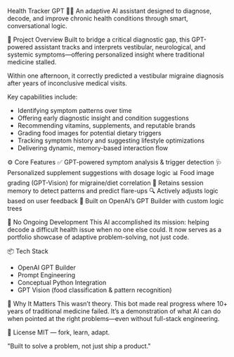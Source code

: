 Health Tracker GPT 🧠💊
An adaptive AI assistant designed to diagnose, decode, and improve chronic health conditions through smart, conversational logic.

🧩 Project Overview
Built to bridge a critical diagnostic gap, this GPT-powered assistant tracks and interprets vestibular, neurological, and systemic symptoms—offering personalized insight where traditional medicine stalled.

Within one afternoon, it correctly predicted a vestibular migraine diagnosis after years of inconclusive medical visits.

Key capabilities include:
- Identifying symptom patterns over time
- Offering early diagnostic insight and condition suggestions
- Recommending vitamins, supplements, and reputable brands
- Grading food images for potential dietary triggers
- Tracking symptom history and suggesting lifestyle optimizations
- Delivering dynamic, memory-based interaction flow

⚙️ Core Features
✅ GPT-powered symptom analysis & trigger detection
🩺 Personalized supplement suggestions with dosage logic
📊 Food image grading (GPT-Vision) for migraine/diet correlation
📁 Retains session memory to detect patterns and predict flare-ups
🔍 Actively adjusts logic based on user feedback
🧠 Built on OpenAI’s GPT Builder with custom logic trees

🚫 No Ongoing Development
This AI accomplished its mission: helping decode a difficult health issue when no one else could. It now serves as a portfolio showcase of adaptive problem-solving, not just code.

📦 Tech Stack
- OpenAI GPT Builder
- Prompt Engineering
- Conceptual Python Integration
- GPT Vision (food classification & pattern recognition)

🧠 Why It Matters
This wasn’t theory.
This bot made real progress where 10+ years of traditional medicine failed.
It’s a demonstration of what AI can do when pointed at the right problems—even without full-stack engineering.

📝 License
MIT — fork, learn, adapt.

"Built to solve a problem, not just ship a product."
